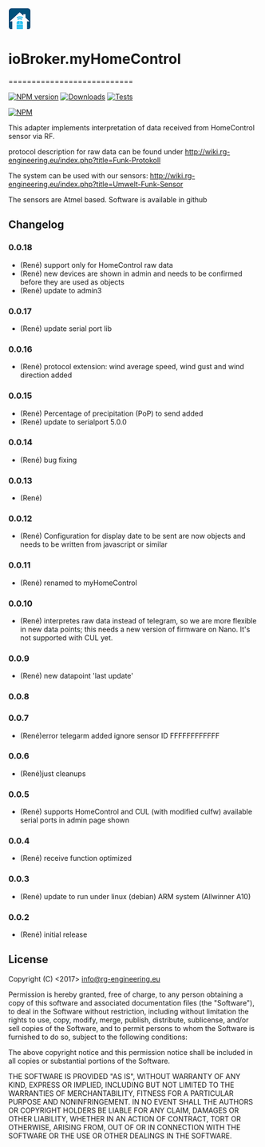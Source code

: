 ![Logo](admin/myhomecontrol.png)
# ioBroker.myHomeControl
===========================

[![NPM version](https://img.shields.io/npm/v/iobroker.myhomecontrol.svg)](https://www.npmjs.com/package/iobroker.myhomecontrol)
[![Downloads](https://img.shields.io/npm/dm/iobroker.myhomecontrol.svg)](https://www.npmjs.com/package/iobroker.myhomecontrol)
[![Tests](https://travis-ci.org/rg-engineering/ioBroker.myhomecontrol.svg?branch=master)](https://travis-ci.org/rg-engineering/ioBroker.myhomecontrol)

[![NPM](https://nodei.co/npm/iobroker.myhomecontrol.png?downloads=true)](https://nodei.co/npm/iobroker.myhomecontrol/)


This adapter implements interpretation of data received from HomeControl sensor via RF.

protocol description for raw data can be found under
http://wiki.rg-engineering.eu/index.php?title=Funk-Protokoll

The system can be used with our sensors:
http://wiki.rg-engineering.eu/index.php?title=Umwelt-Funk-Sensor

The sensors are Atmel based. Software is available in github



## Changelog

### 0.0.18
* (René) support only for HomeControl raw data
* (René) new devices are shown in admin and needs to be confirmed before they are used as objects
* (René) update to admin3

### 0.0.17
* (René) update serial port lib

### 0.0.16
* (René) protocol extension: wind average speed, wind gust and wind direction added

### 0.0.15
* (René) Percentage of precipitation (PoP) to send added
* (René) update to serialport 5.0.0

### 0.0.14
* (René) bug fixing

### 0.0.13
* (René) 

### 0.0.12
* (René) Configuration for display
	date to be sent are now objects and needs to be written from javascript or similar

### 0.0.11
* (René) renamed to myHomeControl

### 0.0.10
* (René) interpretes raw data instead of telegram, so we are more flexible in new data points; this needs a new version of firmware on Nano. It's not supported with CUL yet.

### 0.0.9
* (René) new datapoint 'last update'

### 0.0.8

### 0.0.7
* (René)error telegarm added
		ignore sensor ID FFFFFFFFFFFF

### 0.0.6
* (René)just cleanups

### 0.0.5
* (René) supports HomeControl and CUL (with modified culfw)
		 available serial ports in admin page shown

### 0.0.4
* (René) receive function optimized

### 0.0.3
* (René) update to run under linux (debian) ARM system (Allwinner A10)

### 0.0.2
* (René) initial release

## License


Copyright (C) <2017>  <info@rg-engineering.eu>

Permission is hereby granted, free of charge, to any person obtaining a copy of this software and associated documentation files (the "Software"), to deal in the Software without restriction, including without limitation the rights to use, copy, modify, merge, publish, distribute, sublicense, and/or sell copies of the Software, and to permit persons to whom the Software is furnished to do so, subject to the following conditions:

The above copyright notice and this permission notice shall be included in all copies or substantial portions of the Software.

THE SOFTWARE IS PROVIDED "AS IS", WITHOUT WARRANTY OF ANY KIND, EXPRESS OR IMPLIED, INCLUDING BUT NOT LIMITED TO THE WARRANTIES OF MERCHANTABILITY, FITNESS FOR A PARTICULAR PURPOSE AND NONINFRINGEMENT. IN NO EVENT SHALL THE AUTHORS OR COPYRIGHT HOLDERS BE LIABLE FOR ANY CLAIM, DAMAGES OR OTHER LIABILITY, WHETHER IN AN ACTION OF CONTRACT, TORT OR OTHERWISE, ARISING FROM, OUT OF OR IN CONNECTION WITH THE SOFTWARE OR THE USE OR OTHER DEALINGS IN THE SOFTWARE.
